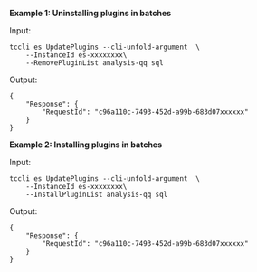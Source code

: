 **Example 1: Uninstalling plugins in batches**



Input: 

```
tccli es UpdatePlugins --cli-unfold-argument  \
    --InstanceId es-xxxxxxxx\
    --RemovePluginList analysis-qq sql
```

Output: 
```
{
    "Response": {
        "RequestId": "c96a110c-7493-452d-a99b-683d07xxxxxx"
    }
}
```

**Example 2: Installing plugins in batches**



Input: 

```
tccli es UpdatePlugins --cli-unfold-argument  \
    --InstanceId es-xxxxxxxx\
    --InstallPluginList analysis-qq sql
```

Output: 
```
{
    "Response": {
        "RequestId": "c96a110c-7493-452d-a99b-683d07xxxxxx"
    }
}
```

